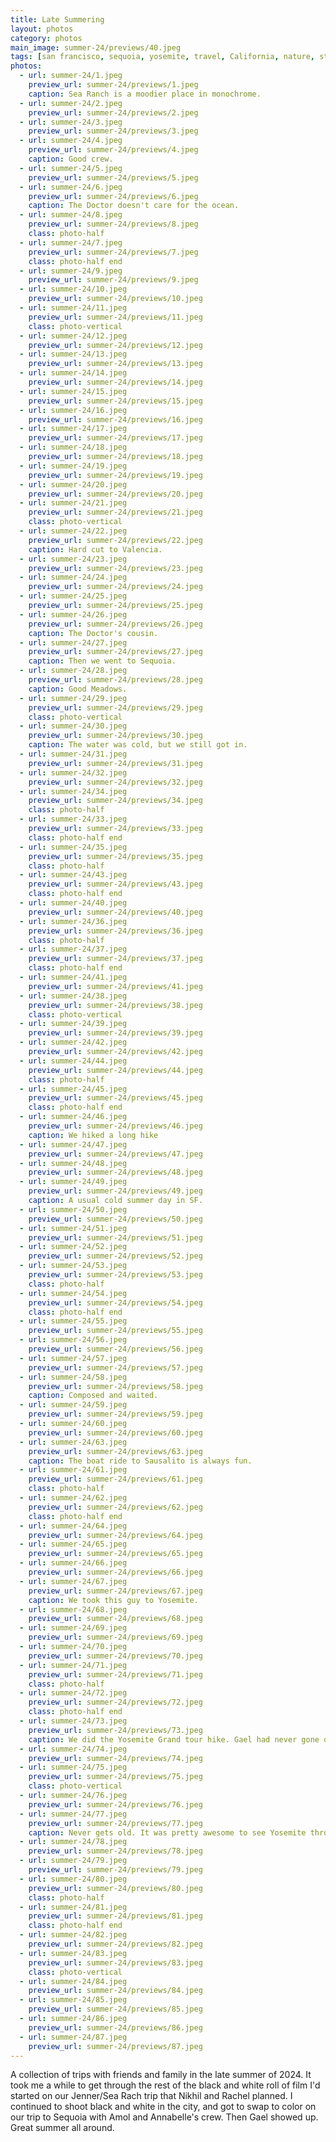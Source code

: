 ```yaml
---
title: Late Summering
layout: photos
category: photos
main_image: summer-24/previews/40.jpeg
tags: [san francisco, sequoia, yosemite, travel, California, nature, street, travel, family]
photos:
  - url: summer-24/1.jpeg
    preview_url: summer-24/previews/1.jpeg
    caption: Sea Ranch is a moodier place in monochrome.
  - url: summer-24/2.jpeg
    preview_url: summer-24/previews/2.jpeg
  - url: summer-24/3.jpeg
    preview_url: summer-24/previews/3.jpeg
  - url: summer-24/4.jpeg
    preview_url: summer-24/previews/4.jpeg
    caption: Good crew.
  - url: summer-24/5.jpeg
    preview_url: summer-24/previews/5.jpeg
  - url: summer-24/6.jpeg
    preview_url: summer-24/previews/6.jpeg
    caption: The Doctor doesn't care for the ocean.
  - url: summer-24/8.jpeg
    preview_url: summer-24/previews/8.jpeg
    class: photo-half
  - url: summer-24/7.jpeg
    preview_url: summer-24/previews/7.jpeg
    class: photo-half end
  - url: summer-24/9.jpeg
    preview_url: summer-24/previews/9.jpeg
  - url: summer-24/10.jpeg
    preview_url: summer-24/previews/10.jpeg
  - url: summer-24/11.jpeg
    preview_url: summer-24/previews/11.jpeg
    class: photo-vertical
  - url: summer-24/12.jpeg
    preview_url: summer-24/previews/12.jpeg
  - url: summer-24/13.jpeg
    preview_url: summer-24/previews/13.jpeg
  - url: summer-24/14.jpeg
    preview_url: summer-24/previews/14.jpeg
  - url: summer-24/15.jpeg
    preview_url: summer-24/previews/15.jpeg
  - url: summer-24/16.jpeg
    preview_url: summer-24/previews/16.jpeg
  - url: summer-24/17.jpeg
    preview_url: summer-24/previews/17.jpeg
  - url: summer-24/18.jpeg
    preview_url: summer-24/previews/18.jpeg
  - url: summer-24/19.jpeg
    preview_url: summer-24/previews/19.jpeg
  - url: summer-24/20.jpeg
    preview_url: summer-24/previews/20.jpeg
  - url: summer-24/21.jpeg
    preview_url: summer-24/previews/21.jpeg
    class: photo-vertical
  - url: summer-24/22.jpeg
    preview_url: summer-24/previews/22.jpeg
    caption: Hard cut to Valencia.
  - url: summer-24/23.jpeg
    preview_url: summer-24/previews/23.jpeg
  - url: summer-24/24.jpeg
    preview_url: summer-24/previews/24.jpeg
  - url: summer-24/25.jpeg
    preview_url: summer-24/previews/25.jpeg
  - url: summer-24/26.jpeg
    preview_url: summer-24/previews/26.jpeg
    caption: The Doctor's cousin.
  - url: summer-24/27.jpeg
    preview_url: summer-24/previews/27.jpeg
    caption: Then we went to Sequoia.
  - url: summer-24/28.jpeg
    preview_url: summer-24/previews/28.jpeg
    caption: Good Meadows.
  - url: summer-24/29.jpeg
    preview_url: summer-24/previews/29.jpeg
    class: photo-vertical
  - url: summer-24/30.jpeg
    preview_url: summer-24/previews/30.jpeg
    caption: The water was cold, but we still got in.
  - url: summer-24/31.jpeg
    preview_url: summer-24/previews/31.jpeg
  - url: summer-24/32.jpeg
    preview_url: summer-24/previews/32.jpeg
  - url: summer-24/34.jpeg
    preview_url: summer-24/previews/34.jpeg
    class: photo-half
  - url: summer-24/33.jpeg
    preview_url: summer-24/previews/33.jpeg
    class: photo-half end
  - url: summer-24/35.jpeg
    preview_url: summer-24/previews/35.jpeg
    class: photo-half
  - url: summer-24/43.jpeg
    preview_url: summer-24/previews/43.jpeg
    class: photo-half end
  - url: summer-24/40.jpeg
    preview_url: summer-24/previews/40.jpeg
  - url: summer-24/36.jpeg
    preview_url: summer-24/previews/36.jpeg
    class: photo-half
  - url: summer-24/37.jpeg
    preview_url: summer-24/previews/37.jpeg
    class: photo-half end
  - url: summer-24/41.jpeg
    preview_url: summer-24/previews/41.jpeg
  - url: summer-24/38.jpeg
    preview_url: summer-24/previews/38.jpeg
    class: photo-vertical
  - url: summer-24/39.jpeg
    preview_url: summer-24/previews/39.jpeg
  - url: summer-24/42.jpeg
    preview_url: summer-24/previews/42.jpeg
  - url: summer-24/44.jpeg
    preview_url: summer-24/previews/44.jpeg
    class: photo-half
  - url: summer-24/45.jpeg
    preview_url: summer-24/previews/45.jpeg
    class: photo-half end
  - url: summer-24/46.jpeg
    preview_url: summer-24/previews/46.jpeg
    caption: We hiked a long hike
  - url: summer-24/47.jpeg
    preview_url: summer-24/previews/47.jpeg
  - url: summer-24/48.jpeg
    preview_url: summer-24/previews/48.jpeg
  - url: summer-24/49.jpeg
    preview_url: summer-24/previews/49.jpeg
    caption: A usual cold summer day in SF.
  - url: summer-24/50.jpeg
    preview_url: summer-24/previews/50.jpeg
  - url: summer-24/51.jpeg
    preview_url: summer-24/previews/51.jpeg
  - url: summer-24/52.jpeg
    preview_url: summer-24/previews/52.jpeg
  - url: summer-24/53.jpeg
    preview_url: summer-24/previews/53.jpeg
    class: photo-half
  - url: summer-24/54.jpeg
    preview_url: summer-24/previews/54.jpeg
    class: photo-half end
  - url: summer-24/55.jpeg
    preview_url: summer-24/previews/55.jpeg
  - url: summer-24/56.jpeg
    preview_url: summer-24/previews/56.jpeg
  - url: summer-24/57.jpeg
    preview_url: summer-24/previews/57.jpeg
  - url: summer-24/58.jpeg
    preview_url: summer-24/previews/58.jpeg
    caption: Composed and waited.
  - url: summer-24/59.jpeg
    preview_url: summer-24/previews/59.jpeg
  - url: summer-24/60.jpeg
    preview_url: summer-24/previews/60.jpeg
  - url: summer-24/63.jpeg
    preview_url: summer-24/previews/63.jpeg
    caption: The boat ride to Sausalito is always fun.
  - url: summer-24/61.jpeg
    preview_url: summer-24/previews/61.jpeg
    class: photo-half
  - url: summer-24/62.jpeg
    preview_url: summer-24/previews/62.jpeg
    class: photo-half end
  - url: summer-24/64.jpeg
    preview_url: summer-24/previews/64.jpeg
  - url: summer-24/65.jpeg
    preview_url: summer-24/previews/65.jpeg
  - url: summer-24/66.jpeg
    preview_url: summer-24/previews/66.jpeg
  - url: summer-24/67.jpeg
    preview_url: summer-24/previews/67.jpeg
    caption: We took this guy to Yosemite.
  - url: summer-24/68.jpeg
    preview_url: summer-24/previews/68.jpeg
  - url: summer-24/69.jpeg
    preview_url: summer-24/previews/69.jpeg
  - url: summer-24/70.jpeg
    preview_url: summer-24/previews/70.jpeg
  - url: summer-24/71.jpeg
    preview_url: summer-24/previews/71.jpeg
    class: photo-half
  - url: summer-24/72.jpeg
    preview_url: summer-24/previews/72.jpeg
    class: photo-half end
  - url: summer-24/73.jpeg
    preview_url: summer-24/previews/73.jpeg
    caption: We did the Yosemite Grand tour hike. Gael had never gone on a such long hike before, and I think he got a bit bored towards the end, but we all enjoyed it.
  - url: summer-24/74.jpeg
    preview_url: summer-24/previews/74.jpeg
  - url: summer-24/75.jpeg
    preview_url: summer-24/previews/75.jpeg
    class: photo-vertical
  - url: summer-24/76.jpeg
    preview_url: summer-24/previews/76.jpeg
  - url: summer-24/77.jpeg
    preview_url: summer-24/previews/77.jpeg
    caption: Never gets old. It was pretty awesome to see Yosemite through fresh eyes.
  - url: summer-24/78.jpeg
    preview_url: summer-24/previews/78.jpeg
  - url: summer-24/79.jpeg
    preview_url: summer-24/previews/79.jpeg
  - url: summer-24/80.jpeg
    preview_url: summer-24/previews/80.jpeg
    class: photo-half
  - url: summer-24/81.jpeg
    preview_url: summer-24/previews/81.jpeg
    class: photo-half end
  - url: summer-24/82.jpeg
    preview_url: summer-24/previews/82.jpeg
  - url: summer-24/83.jpeg
    preview_url: summer-24/previews/83.jpeg
    class: photo-vertical
  - url: summer-24/84.jpeg
    preview_url: summer-24/previews/84.jpeg
  - url: summer-24/85.jpeg
    preview_url: summer-24/previews/85.jpeg
  - url: summer-24/86.jpeg
    preview_url: summer-24/previews/86.jpeg
  - url: summer-24/87.jpeg
    preview_url: summer-24/previews/87.jpeg
---
```

A collection of trips with friends and family in the late summer of 2024. It took me a while to get through the rest of the black and white roll of film I'd started on our Jenner/Sea Rach trip that Nikhil and Rachel planned. I continued to shoot black and white in the city, and got to swap to color on our trip to Sequoia with Amol and Annabelle's crew. Then Gael showed up. Great summer all around.
